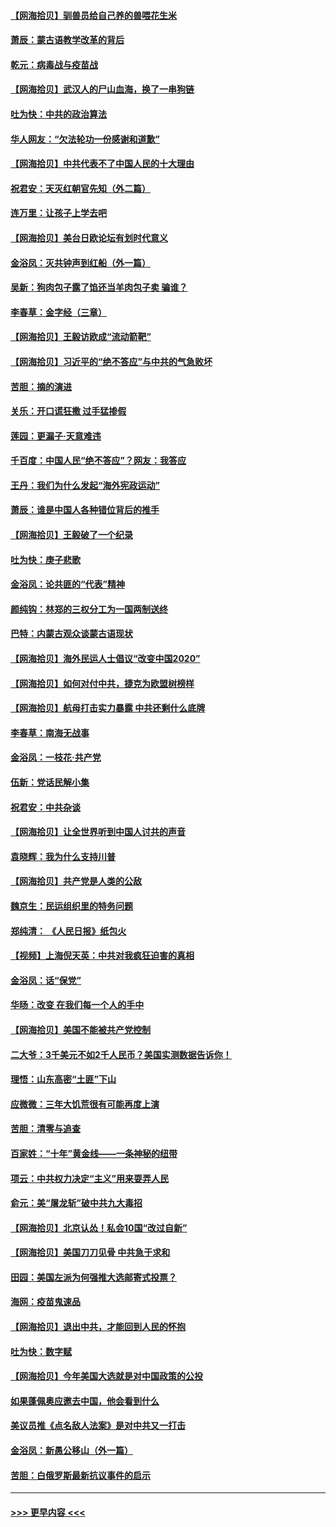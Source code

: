 #### [【网海拾贝】驯兽员给自己养的兽喂花生米](../pages/nsc993/n12393919.md?t=09110051) 
#### [萧辰：蒙古语教学改革的背后](../pages/nsc993/n12393677.md?t=09110051) 
#### [乾元：病毒战与疫苗战](../pages/nsc993/n12393107.md?t=09110051) 
#### [【网海拾贝】武汉人的尸山血海，换了一串狗链](../pages/nsc993/n12393043.md?t=09110051) 
#### [吐为快：中共的政治算法](../pages/nsc993/n12390506.md?t=09110051) 
#### [华人网友：“欠法轮功一份感谢和道歉”](../pages/nsc993/n12390098.md?t=09110051) 
#### [【网海拾贝】中共代表不了中国人民的十大理由](../pages/nsc993/n12388155.md?t=09110051) 
#### [祝君安：天灭红朝官先知（外二篇）](../pages/nsc993/n12387957.md?t=09110051) 
#### [连万里：让孩子上学去吧](../pages/nsc993/n12385309.md?t=09110051) 
#### [【网海拾贝】美台日欧论坛有划时代意义](../pages/nsc993/n12385232.md?t=09110051) 
#### [金浴凤：灭共钟声到红船（外一篇）](../pages/nsc993/n12385154.md?t=09110051) 
#### [吴新：狗肉包子露了馅还当羊肉包子卖 骗谁？](../pages/nsc993/n12385133.md?t=09110051) 
#### [李春草：金字经（三章）](../pages/nsc993/n12383691.md?t=09110051) 
#### [【网海拾贝】王毅访欧成“流动箭靶”](../pages/nsc993/n12383338.md?t=09110051) 
#### [【网海拾贝】习近平的“绝不答应”与中共的气急败坏](../pages/nsc993/n12382819.md?t=09110051) 
#### [苦胆：摘的演进](../pages/nsc993/n12382619.md?t=09110051) 
#### [关乐：开口谎狂撒 过手猛掺假](../pages/nsc993/n12382604.md?t=09110051) 
#### [莲园：更漏子‧天意难违](../pages/nsc993/n12382598.md?t=09110051) 
#### [千百度：中国人民“绝不答应”？网友：我答应](../pages/nsc993/n12382024.md?t=09110051) 
#### [王丹：我们为什么发起“海外宪政运动”](../pages/nsc993/n12380286.md?t=09110051) 
#### [萧辰：谁是中国人各种错位背后的推手](../pages/nsc993/n12379800.md?t=09110051) 
#### [【网海拾贝】王毅破了一个纪录](../pages/nsc993/n12379251.md?t=09110051) 
#### [吐为快：庚子悲歌](../pages/nsc993/n12378821.md?t=09110051) 
#### [金浴凤：论共匪的“代表”精神](../pages/nsc993/n12377546.md?t=09110051) 
#### [颜纯钩：林郑的三权分工为一国两制送终](../pages/nsc993/n12377306.md?t=09110051) 
#### [巴特：内蒙古观众谈蒙古语现状](../pages/nsc993/n12376923.md?t=09110051) 
#### [【网海拾贝】海外民运人士倡议“改变中国2020”](../pages/nsc993/n12376682.md?t=09110051) 
#### [【网海拾贝】如何对付中共，捷克为欧盟树榜样](../pages/nsc993/n12374209.md?t=09110051) 
#### [【网海拾贝】航母打击实力暴露 中共还剩什么底牌](../pages/nsc993/n12371825.md?t=09110051) 
#### [李春草：南海无战事](../pages/nsc993/n12371159.md?t=09110051) 
#### [金浴凤：一枝花·共产党](../pages/nsc993/n12368757.md?t=09110051) 
#### [伍新：党话民解小集](../pages/nsc993/n12366907.md?t=09110051) 
#### [祝君安：中共杂谈](../pages/nsc993/n12366076.md?t=09110051) 
#### [【网海拾贝】让全世界听到中国人讨共的声音](../pages/nsc993/n12365569.md?t=09110051) 
#### [袁晓辉：我为什么支持川普](../pages/nsc993/n12362670.md?t=09110051) 
#### [【网海拾贝】共产党是人类的公敌](../pages/nsc993/n12363182.md?t=09110051) 
#### [魏京生：民运组织里的特务问题](../pages/nsc993/n12363010.md?t=09110051) 
#### [郑纯清： 《人民日报》纸包火](../pages/nsc993/n12362706.md?t=09110051) 
#### [【视频】上海倪天英：中共对我疯狂迫害的真相](../pages/nsc993/n12356341.md?t=09110051) 
#### [金浴凤：话“保党”](../pages/nsc993/n12361867.md?t=09110051) 
#### [华旸：改变 在我们每一个人的手中](../pages/nsc993/n12361774.md?t=09110051) 
#### [【网海拾贝】美国不能被共产党控制](../pages/nsc993/n12360271.md?t=09110051) 
#### [二大爷：3千美元不如2千人民币？美国实测数据告诉你！](../pages/nsc993/n12358563.md?t=09110051) 
#### [理悟：山东高密“土匪”下山](../pages/nsc993/n12358535.md?t=09110051) 
#### [应微微：三年大饥荒很有可能再度上演](../pages/nsc993/n12358523.md?t=09110051) 
#### [苦胆：清零与追查](../pages/nsc993/n12358501.md?t=09110051) 
#### [百家姓：“十年”黄金线——一条神秘的纽带](../pages/nsc993/n12358319.md?t=09110051) 
#### [项云：中共权力决定“主义”用来耍弄人民](../pages/nsc993/n12358172.md?t=09110051) 
#### [俞元：美“屠龙斩”破中共九大毒招](../pages/nsc993/n12357822.md?t=09110051) 
#### [【网海拾贝】北京认怂！私会10国“改过自新”](../pages/nsc993/n12357784.md?t=09110051) 
#### [【网海拾贝】美国刀刀见骨 中共急于求和](../pages/nsc993/n12355511.md?t=09110051) 
#### [田园：美国左派为何强推大选邮寄式投票？](../pages/nsc993/n12352963.md?t=09110051) 
#### [海网：疫苗鬼速品](../pages/nsc993/n12354438.md?t=09110051) 
#### [【网海拾贝】退出中共，才能回到人民的怀抱](../pages/nsc993/n12352634.md?t=09110051) 
#### [吐为快：数字赋](../pages/nsc993/n12352317.md?t=09110051) 
#### [【网海拾贝】今年美国大选就是对中国政策的公投](../pages/nsc993/n12350973.md?t=09110051) 
#### [如果蓬佩奥应邀去中国，他会看到什么](../pages/nsc993/n12350945.md?t=09110051) 
#### [美议员推《点名敌人法案》是对中共又一打击](../pages/nsc993/n12350765.md?t=09110051) 
#### [金浴凤：新愚公移山（外一篇）](../pages/nsc993/n12350253.md?t=09110051) 
#### [苦胆：白俄罗斯最新抗议事件的启示](../pages/nsc993/n12349989.md?t=09110051) 

----
#### [ >>> 更早内容 <<< ](../indexes/nsc993-earlier.md)
